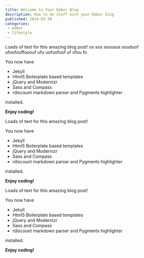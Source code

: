 ```yaml
---
title: Welcome to Your Ember Blog
description: How to do stuff with your Ember blog
published: 2014-03-30
categories:
 - ember
 - lifestyle
---
```


Loads of text for this amazing blog post! os sos ssousus souduof ufuofouffuoouf ufu uofuofuof uf ofou fo

You now have

- Jekyll
- Html5 Boilerplate based templates
- jQuery and Modernizr
- Sass and Compass
- rdiscount markdown parser and Pygments highlighter

installed.

**Enjoy coding!**

Loads of text for this amazing blog post!

You now have

- Jekyll
- Html5 Boilerplate based templates
- jQuery and Modernizr
- Sass and Compass
- rdiscount markdown parser and Pygments highlighter

installed.

**Enjoy coding!**

Loads of text for this amazing blog post!

You now have

- Jekyll
- Html5 Boilerplate based templates
- jQuery and Modernizr
- Sass and Compass
- rdiscount markdown parser and Pygments highlighter

installed.

**Enjoy coding!**
